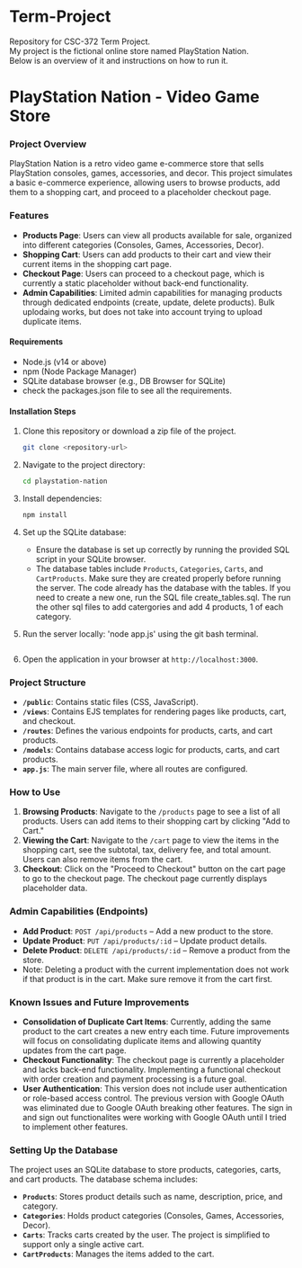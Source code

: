 # Term-Project
Repository for CSC-372 Term Project. <br>
My project is the fictional online store named PlayStation Nation. <br>
Below is an overview of it and instructions on how to run it. <br>

# PlayStation Nation - Video Game Store

### Project Overview
PlayStation Nation is a retro video game e-commerce store that sells PlayStation consoles, games, accessories, and decor. This project simulates a basic e-commerce experience, allowing users to browse products, add them to a shopping cart, and proceed to a placeholder checkout page.
### Features
- **Products Page**: Users can view all products available for sale, organized into different categories (Consoles, Games, Accessories, Decor).
- **Shopping Cart**: Users can add products to their cart and view their current items in the shopping cart page.
- **Checkout Page**: Users can proceed to a checkout page, which is currently a static placeholder without back-end functionality.
- **Admin Capabilities**: Limited admin capabilities for managing products through dedicated endpoints (create, update, delete products). Bulk uplodaing works, but does not take into account trying to upload duplicate items.

#### Requirements
- Node.js (v14 or above)
- npm (Node Package Manager)
- SQLite database browser (e.g., DB Browser for SQLite)
- check the packages.json file to see all the requirements.

#### Installation Steps
1. Clone this repository or download a zip file of the project.
   ```bash
   git clone <repository-url>
   ```

2. Navigate to the project directory:
   ```bash
   cd playstation-nation
   ```

3. Install dependencies:
   ```bash
   npm install
   ```

4. Set up the SQLite database:
   - Ensure the database is set up correctly by running the provided SQL script in your SQLite browser.
   - The database tables include `Products`, `Categories`, `Carts`, and `CartProducts`. Make sure they are created properly before running the server. The code already has the database with the tables. If you need to create a new one, run the SQL file create_tables.sql. The run the other sql files to add catergories and add 4 products, 1 of each category.

5. Run the server locally:
   'node app.js' using the git bash terminal.
   ```

6. Open the application in your browser at `http://localhost:3000`.

### Project Structure
- **`/public`**: Contains static files (CSS, JavaScript).
- **`/views`**: Contains EJS templates for rendering pages like products, cart, and checkout.
- **`/routes`**: Defines the various endpoints for products, carts, and cart products.
- **`/models`**: Contains database access logic for products, carts, and cart products.
- **`app.js`**: The main server file, where all routes are configured.

### How to Use
1. **Browsing Products**: Navigate to the `/products` page to see a list of all products. Users can add items to their shopping cart by clicking "Add to Cart."
2. **Viewing the Cart**: Navigate to the `/cart` page to view the items in the shopping cart, see the subtotal, tax, delivery fee, and total amount. Users can also remove items from the cart.
3. **Checkout**: Click on the "Proceed to Checkout" button on the cart page to go to the checkout page. The checkout page currently displays placeholder data.

### Admin Capabilities (Endpoints)
- **Add Product**: `POST /api/products` – Add a new product to the store. 
- **Update Product**: `PUT /api/products/:id` – Update product details.
- **Delete Product**: `DELETE /api/products/:id` – Remove a product from the store.
- Note: Deleting a product with the current implementation does not work if that product is in the cart. Make sure remove it from the cart first. 

### Known Issues and Future Improvements
- **Consolidation of Duplicate Cart Items**: Currently, adding the same product to the cart creates a new entry each time. Future improvements will focus on consolidating duplicate items and allowing quantity updates from the cart page.
- **Checkout Functionality**: The checkout page is currently a placeholder and lacks back-end functionality. Implementing a functional checkout with order creation and payment processing is a future goal.
- **User Authentication**: This version does not include user authentication or role-based access control. The previous version with Google OAuth was eliminated due to Google OAuth breaking other features. The sign in and sign out functionalites were working with Google OAuth until I tried to implement other features.

### Setting Up the Database
The project uses an SQLite database to store products, categories, carts, and cart products. The database schema includes:
- **`Products`**: Stores product details such as name, description, price, and category.
- **`Categories`**: Holds product categories (Consoles, Games, Accessories, Decor).
- **`Carts`**: Tracks carts created by the user. The project is simplified to support only a single active cart.
- **`CartProducts`**: Manages the items added to the cart.




